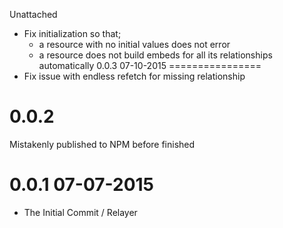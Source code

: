 Unattached
  * Fix initialization so that;
    - a resource with no initial values does not error
    - a resource does not build embeds for all its relationships automatically
0.0.3 07-10-2015
================
* Fix issue with endless refetch for missing relationship

0.0.2
================
Mistakenly published to NPM before finished

0.0.1 07-07-2015
================
* The Initial Commit / Relayer
